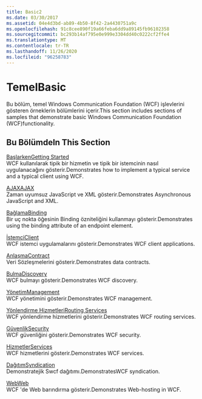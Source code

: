 ```yaml
---
title: Basic2
ms.date: 03/30/2017
ms.assetid: 04e4d3bd-ab89-4b50-8f42-2a4430751a9c
ms.openlocfilehash: 91c8cee890f19a66feba6dd9a89145fb96102358
ms.sourcegitcommit: bc293b14af795e0e999e3304dd40c0222cf2ffe4
ms.translationtype: MT
ms.contentlocale: tr-TR
ms.lasthandoff: 11/26/2020
ms.locfileid: "96258783"
---
```

# <a name="basic"></a><span data-ttu-id="f888b-102">Temel</span><span class="sxs-lookup"><span data-stu-id="f888b-102">Basic</span></span>

<span data-ttu-id="f888b-103">Bu bölüm, temel Windows Communication Foundation (WCF) işlevlerini gösteren örneklerin bölümlerini içerir.</span><span class="sxs-lookup"><span data-stu-id="f888b-103">This section includes sections of samples that demonstrate basic Windows Communication Foundation (WCF)functionality.</span></span>  
  
## <a name="in-this-section"></a><span data-ttu-id="f888b-104">Bu Bölümde</span><span class="sxs-lookup"><span data-stu-id="f888b-104">In This Section</span></span>  

 [<span data-ttu-id="f888b-105">Başlarken</span><span class="sxs-lookup"><span data-stu-id="f888b-105">Getting Started</span></span>](getting-started-sample.md)  
 <span data-ttu-id="f888b-106">WCF kullanılarak tipik bir hizmetin ve tipik bir istemcinin nasıl uygulanacağını gösterir.</span><span class="sxs-lookup"><span data-stu-id="f888b-106">Demonstrates how to implement a typical service and a typical client using WCF.</span></span>  
  
 [<span data-ttu-id="f888b-107">AJAX</span><span class="sxs-lookup"><span data-stu-id="f888b-107">AJAX</span></span>](ajax.md)  
 <span data-ttu-id="f888b-108">Zaman uyumsuz JavaScript ve XML gösterir.</span><span class="sxs-lookup"><span data-stu-id="f888b-108">Demonstrates Asynchronous JavaScript and XML.</span></span>  
  
 [<span data-ttu-id="f888b-109">Bağlama</span><span class="sxs-lookup"><span data-stu-id="f888b-109">Binding</span></span>](binding.md)  
 <span data-ttu-id="f888b-110">Bir uç nokta öğesinin Binding özniteliğini kullanmayı gösterir.</span><span class="sxs-lookup"><span data-stu-id="f888b-110">Demonstrates using the binding attribute of an endpoint element.</span></span>  
  
 [<span data-ttu-id="f888b-111">İstemci</span><span class="sxs-lookup"><span data-stu-id="f888b-111">Client</span></span>](client.md)  
 <span data-ttu-id="f888b-112">WCF istemci uygulamalarını gösterir.</span><span class="sxs-lookup"><span data-stu-id="f888b-112">Demonstrates WCF client applications.</span></span>  
  
 [<span data-ttu-id="f888b-113">Anlaşma</span><span class="sxs-lookup"><span data-stu-id="f888b-113">Contract</span></span>](contract.md)  
 <span data-ttu-id="f888b-114">Veri Sözleşmelerini gösterir.</span><span class="sxs-lookup"><span data-stu-id="f888b-114">Demonstrates data contracts.</span></span>  
  
 [<span data-ttu-id="f888b-115">Bulma</span><span class="sxs-lookup"><span data-stu-id="f888b-115">Discovery</span></span>](discovery-samples.md)  
 <span data-ttu-id="f888b-116">WCF bulmayı gösterir.</span><span class="sxs-lookup"><span data-stu-id="f888b-116">Demonstrates WCF discovery.</span></span>  
  
 [<span data-ttu-id="f888b-117">Yönetim</span><span class="sxs-lookup"><span data-stu-id="f888b-117">Management</span></span>](management.md)  
 <span data-ttu-id="f888b-118">WCF yönetimini gösterir.</span><span class="sxs-lookup"><span data-stu-id="f888b-118">Demonstrates WCF management.</span></span>  
  
 [<span data-ttu-id="f888b-119">Yönlendirme Hizmetleri</span><span class="sxs-lookup"><span data-stu-id="f888b-119">Routing Services</span></span>](routing-services.md)  
 <span data-ttu-id="f888b-120">WCF yönlendirme hizmetlerini gösterir.</span><span class="sxs-lookup"><span data-stu-id="f888b-120">Demonstrates WCF routing services.</span></span>  
  
 [<span data-ttu-id="f888b-121">Güvenlik</span><span class="sxs-lookup"><span data-stu-id="f888b-121">Security</span></span>](security-in-wcf.md)  
 <span data-ttu-id="f888b-122">WCF güvenliğini gösterir.</span><span class="sxs-lookup"><span data-stu-id="f888b-122">Demonstrates WCF security.</span></span>  
  
 [<span data-ttu-id="f888b-123">Hizmetler</span><span class="sxs-lookup"><span data-stu-id="f888b-123">Services</span></span>](services.md)  
 <span data-ttu-id="f888b-124">WCF hizmetlerini gösterir.</span><span class="sxs-lookup"><span data-stu-id="f888b-124">Demonstrates WCF services.</span></span>  
  
 [<span data-ttu-id="f888b-125">Dağıtım</span><span class="sxs-lookup"><span data-stu-id="f888b-125">Syndication</span></span>](syndication.md)  
 <span data-ttu-id="f888b-126">Demonstratejik Swcf dağıtımı.</span><span class="sxs-lookup"><span data-stu-id="f888b-126">DemonstratesWCF syndication.</span></span>  
  
 [<span data-ttu-id="f888b-127">Web</span><span class="sxs-lookup"><span data-stu-id="f888b-127">Web</span></span>](web.md)  
 <span data-ttu-id="f888b-128">WCF 'de Web barındırma gösterir.</span><span class="sxs-lookup"><span data-stu-id="f888b-128">Demonstrates Web-hosting in WCF.</span></span>
